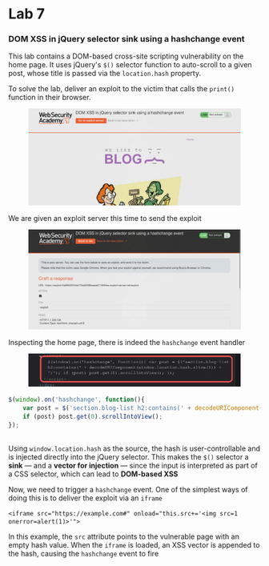 # Lab 7

### DOM XSS in jQuery selector sink using a hashchange event

This lab contains a DOM-based cross-site scripting vulnerability on the home page. It uses jQuery's `$()` selector function to auto-scroll to a given post, whose title is passed via the `location.hash` property.

To solve the lab, deliver an exploit to the victim that calls the `print()` function in their browser.



<figure><img src="../../../.gitbook/assets/image (835).png" alt=""><figcaption></figcaption></figure>

We are given an exploit server this time to send the exploit

<figure><img src="../../../.gitbook/assets/image (836).png" alt=""><figcaption></figcaption></figure>

Inspecting the home page, there is indeed the `hashchange` event handler

<figure><img src="../../../.gitbook/assets/image (837).png" alt=""><figcaption></figcaption></figure>

```javascript
$(window).on('hashchange', function(){
    var post = $('section.blog-list h2:contains(' + decodeURIComponent(window.location.hash.slice(1)) + ')');
    if (post) post.get(0).scrollIntoView();
});
                    
```

Using `window.location.hash` as the source, the hash is user-controllable and is injected directly into the jQuery selector. This makes the `$()` selector a **sink** — and a **vector for injection** — since the input is interpreted as part of a CSS selector, which can lead to **DOM-based XSS**

Now, we need to trigger a `hashchange` event. One of the simplest ways of doing this is to deliver the exploit via an `iframe`

```
<iframe src="https://example.com#" onload="this.src+='<img src=1 onerror=alert(1)>'">
```

In this example, the `src` attribute points to the vulnerable page with an empty hash value. When the `iframe` is loaded, an XSS vector is appended to the hash, causing the `hashchange` event to fire
